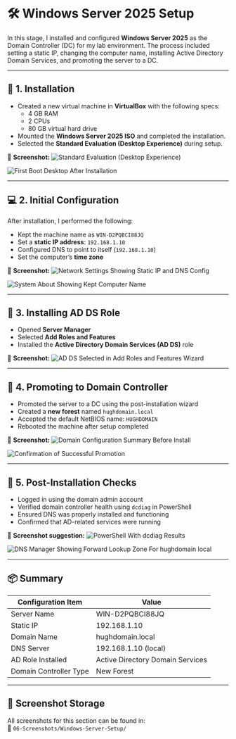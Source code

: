 # 🛠️ Windows Server 2025 Setup

In this stage, I installed and configured **Windows Server 2025** as the Domain Controller (DC) for my lab environment. The process included setting a static IP, changing the computer name, installing Active Directory Domain Services, and promoting the server to a DC.

---

## 💾 1. Installation

- Created a new virtual machine in **VirtualBox** with the following specs:
  - 4 GB RAM
  - 2 CPUs
  - 80 GB virtual hard drive
- Mounted the **Windows Server 2025 ISO** and completed the installation.
- Selected the **Standard Evaluation (Desktop Experience)** during setup.

📸 **Screenshot:**
![Standard Evaluation (Desktop Experience)](https://github.com/user-attachments/assets/8265f6c7-e9c3-4134-9d0a-a82567a38632)

![First Boot Desktop After Installation](https://github.com/user-attachments/assets/619605d5-750f-4948-bda0-6d491d057bda)

---

## 💻 2. Initial Configuration

After installation, I performed the following:

- Kept the machine name as `WIN-D2PQBCI88JQ`
- Set a **static IP address**: `192.168.1.10`
- Configured DNS to point to itself (`192.168.1.10`)
- Set the computer’s **time zone**

📸 **Screenshot:**
![Network Settings Showing Static IP and DNS Config](https://github.com/user-attachments/assets/d0170b00-31ab-48cc-96e8-5b63ab36ee17)

![System About Showing Kept Computer Name](https://github.com/user-attachments/assets/7dc12389-7af9-486c-b9e7-b5dbfd4d7e76)

---

## 🧱 3. Installing AD DS Role

- Opened **Server Manager**
- Selected **Add Roles and Features**
- Installed the **Active Directory Domain Services (AD DS)** role

📸 **Screenshot:**
![AD DS Selected in Add Roles and Features Wizard](https://github.com/user-attachments/assets/47187941-9d17-46ee-933d-238c215d06c7)


---

## 🏰 4. Promoting to Domain Controller

- Promoted the server to a DC using the post-installation wizard
- Created a **new forest** named `hughdomain.local`
- Accepted the default NetBIOS name: `HUGHDOMAIN`
- Rebooted the machine after setup completed

📸 **Screenshot:**
![Domain Configuration Summary Before Install](https://github.com/user-attachments/assets/280e0fbd-432e-4979-afb1-5de5f3a742b1)

![Confirmation of Successful Promotion](https://github.com/user-attachments/assets/aa3b0eab-428d-4f7b-9336-bc6e325cb2f9)

---

## 🧪 5. Post-Installation Checks

- Logged in using the domain admin account
- Verified domain controller health using `dcdiag` in PowerShell
- Ensured DNS was properly installed and functioning
- Confirmed that AD-related services were running

📸 **Screenshot suggestion:**
![PowerShell With dcdiag Results](https://github.com/user-attachments/assets/049a9c06-d3ad-4762-8825-cfa5d0d66d93)
  
![DNS Manager Showing Forward Lookup Zone For hughdomain local](https://github.com/user-attachments/assets/8aecd964-c65b-4048-ac74-0d2ac5bfe54a)

---

## 📦 Summary

| Configuration Item    | Value                             |
|------------------------|----------------------------------|
| Server Name            | WIN-D2PQBCI88JQ                  |
| Static IP              | 192.168.1.10                     |
| Domain Name            | hughdomain.local                 |
| DNS Server             | 192.168.1.10 (local)             |
| AD Role Installed      | Active Directory Domain Services |
| Domain Controller Type | New Forest                       |

---

## 📁 Screenshot Storage

All screenshots for this section can be found in:  
📂 `06-Screenshots/Windows-Server-Setup/`  
